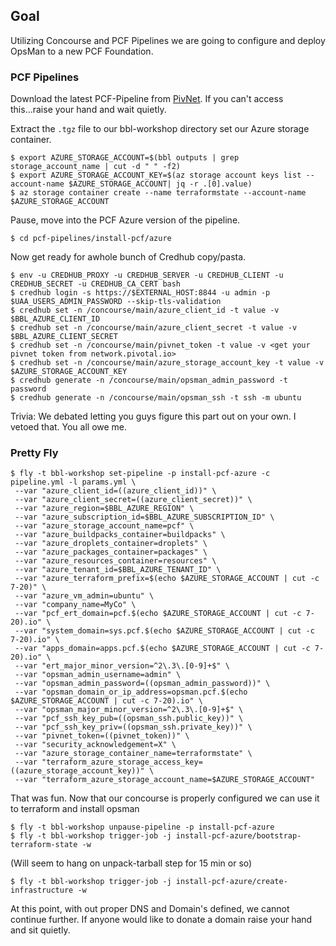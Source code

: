 ## Goal
Utilizing Concourse and PCF Pipelines we are going to configure and deploy OpsMan to a new PCF Foundation.

### PCF Pipelines
Download the latest PCF-Pipeline from [PivNet](https://network.pivotal.io/products/pcf-automation/). If you can't access this...raise your hand and wait quietly.

Extract the `.tgz` file to our bbl-workshop directory set our Azure storage container.

    $ export AZURE_STORAGE_ACCOUNT=$(bbl outputs | grep storage_account_name | cut -d " " -f2)
    $ export AZURE_STORAGE_ACCOUNT_KEY=$(az storage account keys list --account-name $AZURE_STORAGE_ACCOUNT| jq -r .[0].value)
    $ az storage container create --name terraformstate --account-name $AZURE_STORAGE_ACCOUNT

Pause, move into the PCF Azure version of the pipeline.

    $ cd pcf-pipelines/install-pcf/azure
    
 Now get ready for awhole bunch of Credhub copy/pasta.
 
    $ env -u CREDHUB_PROXY -u CREDHUB_SERVER -u CREDHUB_CLIENT -u CREDHUB_SECRET -u CREDHUB_CA_CERT bash
    $ credhub login -s https://$EXTERNAL_HOST:8844 -u admin -p $UAA_USERS_ADMIN_PASSWORD --skip-tls-validation 
    $ credhub set -n /concourse/main/azure_client_id -t value -v $BBL_AZURE_CLIENT_ID
    $ credhub set -n /concourse/main/azure_client_secret -t value -v $BBL_AZURE_CLIENT_SECRET
    $ credhub set -n /concourse/main/pivnet_token -t value -v <get your pivnet token from network.pivotal.io>
    $ credhub set -n /concourse/main/azure_storage_account_key -t value -v $AZURE_STORAGE_ACCOUNT_KEY
    $ credhub generate -n /concourse/main/opsman_admin_password -t password
    $ credhub generate -n /concourse/main/opsman_ssh -t ssh -m ubuntu
Trivia: We debated letting you guys figure this part out on your own. I vetoed that. You all owe me.

### Pretty Fly
    $ fly -t bbl-workshop set-pipeline -p install-pcf-azure -c pipeline.yml -l params.yml \
     --var "azure_client_id=((azure_client_id))" \
     --var "azure_client_secret=((azure_client_secret))" \
     --var "azure_region=$BBL_AZURE_REGION" \
     --var "azure_subscription_id=$BBL_AZURE_SUBSCRIPTION_ID" \
     --var "azure_storage_account_name=pcf" \
     --var "azure_buildpacks_container=buildpacks" \
     --var "azure_droplets_container=droplets" \
     --var "azure_packages_container=packages" \
     --var "azure_resources_container=resources" \
     --var "azure_tenant_id=$BBL_AZURE_TENANT_ID" \
     --var "azure_terraform_prefix=$(echo $AZURE_STORAGE_ACCOUNT | cut -c 7-20)" \
     --var "azure_vm_admin=ubuntu" \
     --var "company_name=MyCo" \
     --var "pcf_ert_domain=pcf.$(echo $AZURE_STORAGE_ACCOUNT | cut -c 7-20).io" \
     --var "system_domain=sys.pcf.$(echo $AZURE_STORAGE_ACCOUNT | cut -c 7-20).io" \
     --var "apps_domain=apps.pcf.$(echo $AZURE_STORAGE_ACCOUNT | cut -c 7-20).io" \
     --var "ert_major_minor_version=^2\.3\.[0-9]+$" \
     --var "opsman_admin_username=admin" \
     --var "opsman_admin_password=((opsman_admin_password))" \
     --var "opsman_domain_or_ip_address=opsman.pcf.$(echo $AZURE_STORAGE_ACCOUNT | cut -c 7-20).io" \
     --var "opsman_major_minor_version=^2\.3\.[0-9]+$" \
     --var "pcf_ssh_key_pub=((opsman_ssh.public_key))" \
     --var "pcf_ssh_key_priv=((opsman_ssh.private_key))" \
     --var "pivnet_token=((pivnet_token))" \
     --var "security_acknowledgement=X" \
     --var "azure_storage_container_name=terraformstate" \
     --var "terraform_azure_storage_access_key=((azure_storage_account_key))" \
     --var "terraform_azure_storage_account_name=$AZURE_STORAGE_ACCOUNT"

That was fun. Now that our concourse is properly configured we can use it to terraform and install opsman

    $ fly -t bbl-workshop unpause-pipeline -p install-pcf-azure
    $ fly -t bbl-workshop trigger-job -j install-pcf-azure/bootstrap-terraform-state -w
   (Will seem to hang on unpack-tarball step for 15 min or so)
    
    $ fly -t bbl-workshop trigger-job -j install-pcf-azure/create-infrastructure -w
    
At this point, with out proper DNS and Domain's defined, we cannot continue further. If anyone would like to donate a domain raise your hand and sit quietly.
